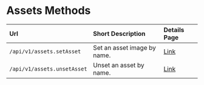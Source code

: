 # Assets Methods

| Url                         | Short Description                                  | Details Page                               |
| :-------------------------- | :------------------------------------------------- | :----------------------------------------- |
| `/api/v1/assets.setAsset`   | Set an asset image by name.                        | [Link](setasset/)                          |
| `/api/v1/assets.unsetAsset` | Unset an asset by name.                            | [Link](unsetasset/)                        |